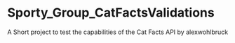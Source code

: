 # Sporty_Group_CatFactsValidations
A Short project to test the capabilities of the Cat Facts API by alexwohlbruck
